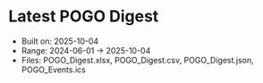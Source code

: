 # Latest POGO Digest
- Built on: 2025-10-04
- Range: 2024-06-01 → 2025-10-04
- Files: POGO_Digest.xlsx, POGO_Digest.csv, POGO_Digest.json, POGO_Events.ics
